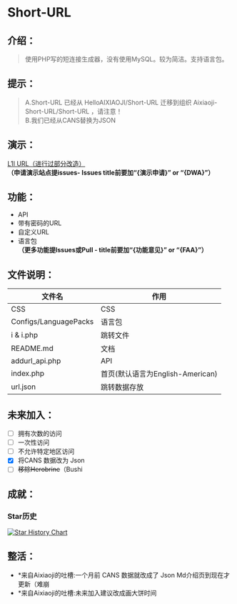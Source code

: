 # **Short-URL**
## **介绍：**
> 使用PHP写的短连接生成器，没有使用MySQL。较为简洁。支持语言包。
>

## 提示：
> A.Short-URL 已经从 HelloAIXIAOJI/Short-URL 迁移到组织 Aixiaoji-Short-URL/Short-URL ，请注意！  
> B.我们已经从CANS替换为JSON

## 演示：
[L1I URL（进行过部分改造）](http://l1i.top/)  
**（申请演示站点提issues- Issues title前要加“{演示申请}” or “{DWA}”）**
## 功能：
* API
* 带有密码的URL
* 自定义URL
* 语言包  
**（更多功能提Issues或Pull - title前要加“{功能意见}” or “{FAA}”）**

## 文件说明：
| 文件名             | 作用       |
| --------------------- | ------------ |
| CSS                   | CSS          |
| Configs/LanguagePacks | 语言包    |
| i & i.php             | 跳转文件 |
| README.md             | 文档       |
| addurl_api.php        | API          |
| index.php             | 首页(默认语言为English-American) |
| url.json              | 跳转数据存放 |
## 未来加入：
* [ ] 拥有次数的访问
* [ ] 一次性访问
* [ ] 不允许特定地区访问
* [x] 将CANS 数据改为 Json
* [ ] ~~移除Herobrine~~（Bushi
## 成就：
### Star历史
[![Star History Chart](https://api.star-history.com/svg?repos=Aixiaoji-Short-URL/Short-URL&type=Timeline)](https://star-history.com/#Aixiaoji-Short-URL/Short-URL&Timeline)
## 整活：
* *来自Aixiaoji的吐槽:一个月前 CANS 数据就改成了 Json Md介绍页到现在才更新（难崩
* *来自Aixiaoji的吐槽:未来加入建议改成画大饼时间
